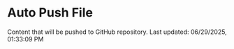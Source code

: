 # Auto Push File

Content that will be pushed to GitHub repository.
Last updated: 06/29/2025, 01:33:09 PM